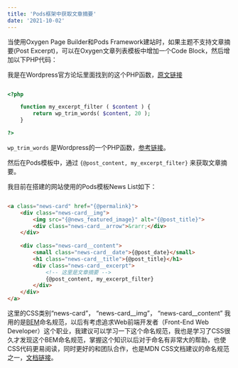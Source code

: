 ```yaml
---
title: 'Pods框架中获取文章摘要'
date: '2021-10-02'
---
```



当使用Oxygen Page Builder和Pods Framework建站时，如果主题不支持文章摘要(Post Excerpt)，可以在Oxygen文章列表模板中增加一个Code Block，然后增加以下PHP代码：

我是在Wordpress官方论坛里面找到的这个PHP函数，[原文链接](https://developer.wordpress.org/reference/functions/wp_trim_words/)

```php

<?php

    function my_excerpt_filter ( $content ) {
        return wp_trim_words( $content, 20 );
    }

?>

```
`wp_trim_words` 是Wordpress的一个PHP函数，[参考链接](https://developer.wordpress.org/reference/functions/wp_trim_words/)。

然后在Pods模板中，通过 `{@post_content, my_excerpt_filter}` 来获取文章摘要。

我目前在搭建的网站使用的Pods模板News List如下：

```HTML

<a class="news-card" href="{@permalink}">
    <div class="news-card__img">
        <img src="{@news_featured_image}" alt="{@post_title}">
        <div class="news-card__arrow">&rarr;</div>
    </div>
        
    <div class="news-card__content">
        <small class="news-card__date">{@post_date}</small>
        <h1 class="news-card__title">{@post_title}</h1>
        <div class="news-card__excerpt">
            <!-- 这里是文章摘要 -->
            {@post_content, my_excerpt_filter}
        </div>
    </div>
</a>

```
这里的CSS类别“news-card”， “news-card__img”， “news-card__content” 我用的是[BEM](http://getbem.com/introduction/)命名规范，以后有考虑追求Web前端开发者（Front-End Web Developer）这个职业，我建议可以学习一下这个命名规范，我也是学习了CSS很久才发现这个BEM命名规范，掌握这个知识以后对于命名有非常大的帮助，也使CSS代码更易阅读，同时更好的和团队合作，也是MDN CSS文档建议的命名规范之一，[文档链接](https://developer.mozilla.org/zh-CN/docs/Learn/CSS/Building_blocks/Organizing)。

